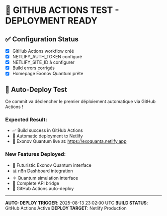 # 🎉 GITHUB ACTIONS TEST - DEPLOYMENT READY

## ✅ Configuration Status

- [x] GitHub Actions workflow créé
- [x] NETLIFY_AUTH_TOKEN configuré 
- [x] NETLIFY_SITE_ID à configurer
- [x] Build errors corrigés
- [x] Homepage Exonov Quantum prête

## 🚀 Auto-Deploy Test

Ce commit va déclencher le premier déploiement automatique via GitHub Actions !

### Expected Result:
- ✅ Build success in GitHub Actions
- 🚀 Automatic deployment to Netlify
- 🌌 Exonov Quantum live at: https://exoquanta.netlify.app

### New Features Deployed:
- 🎨 Futuristic Exonov Quantum interface
- 📊 n8n Dashboard integration
- ⚛️ Quantum simulation interface  
- 🔗 Complete API bridge
- 🚀 GitHub Actions auto-deploy

---

**AUTO-DEPLOY TRIGGER**: 2025-08-13 23:02:00 UTC
**BUILD STATUS**: GitHub Actions Active
**DEPLOY TARGET**: Netlify Production
